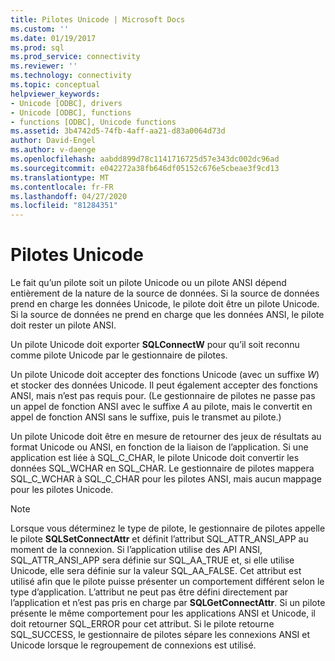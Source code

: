 ```yaml
---
title: Pilotes Unicode | Microsoft Docs
ms.custom: ''
ms.date: 01/19/2017
ms.prod: sql
ms.prod_service: connectivity
ms.reviewer: ''
ms.technology: connectivity
ms.topic: conceptual
helpviewer_keywords:
- Unicode [ODBC], drivers
- Unicode [ODBC], functions
- functions [ODBC], Unicode functions
ms.assetid: 3b4742d5-74fb-4aff-aa21-d83a0064d73d
author: David-Engel
ms.author: v-daenge
ms.openlocfilehash: aabdd899d78c1141716725d57e343dc002dc96ad
ms.sourcegitcommit: e042272a38fb646df05152c676e5cbeae3f9cd13
ms.translationtype: MT
ms.contentlocale: fr-FR
ms.lasthandoff: 04/27/2020
ms.locfileid: "81284351"
---
```

# <a name="unicode-drivers"></a>Pilotes Unicode
Le fait qu’un pilote soit un pilote Unicode ou un pilote ANSI dépend entièrement de la nature de la source de données. Si la source de données prend en charge les données Unicode, le pilote doit être un pilote Unicode. Si la source de données ne prend en charge que les données ANSI, le pilote doit rester un pilote ANSI.  
  
 Un pilote Unicode doit exporter **SQLConnectW** pour qu’il soit reconnu comme pilote Unicode par le gestionnaire de pilotes.  
  
 Un pilote Unicode doit accepter des fonctions Unicode (avec un suffixe *W*) et stocker des données Unicode. Il peut également accepter des fonctions ANSI, mais n’est pas requis pour. (Le gestionnaire de pilotes ne passe pas un appel de fonction ANSI avec le suffixe *A* au pilote, mais le convertit en appel de fonction ANSI sans le suffixe, puis le transmet au pilote.)  
  
 Un pilote Unicode doit être en mesure de retourner des jeux de résultats au format Unicode ou ANSI, en fonction de la liaison de l’application. Si une application est liée à SQL_C_CHAR, le pilote Unicode doit convertir les données SQL_WCHAR en SQL_CHAR. Le gestionnaire de pilotes mappera SQL_C_WCHAR à SQL_C_CHAR pour les pilotes ANSI, mais aucun mappage pour les pilotes Unicode.  
  
> [!NOTE]  
>  Lorsque vous déterminez le type de pilote, le gestionnaire de pilotes appelle le pilote **SQLSetConnectAttr** et définit l’attribut SQL_ATTR_ANSI_APP au moment de la connexion. Si l’application utilise des API ANSI, SQL_ATTR_ANSI_APP sera définie sur SQL_AA_TRUE et, si elle utilise Unicode, elle sera définie sur la valeur SQL_AA_FALSE. Cet attribut est utilisé afin que le pilote puisse présenter un comportement différent selon le type d’application. L’attribut ne peut pas être défini directement par l’application et n’est pas pris en charge par **SQLGetConnectAttr**. Si un pilote présente le même comportement pour les applications ANSI et Unicode, il doit retourner SQL_ERROR pour cet attribut. Si le pilote retourne SQL_SUCCESS, le gestionnaire de pilotes sépare les connexions ANSI et Unicode lorsque le regroupement de connexions est utilisé.
